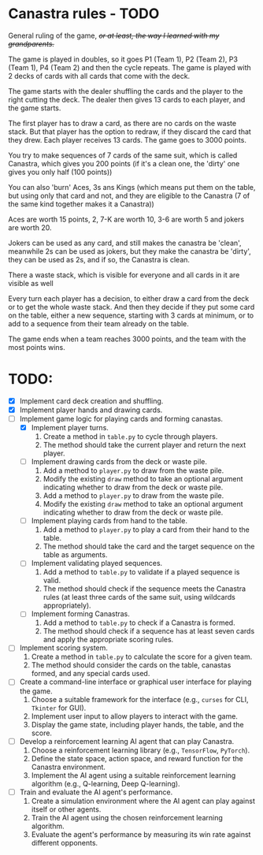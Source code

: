 # Canastra rules - TODO

General ruling of the game, _~~or at least, the way I learned with my grandparents.~~_

The game is played in doubles, so it goes P1 (Team 1), P2 (Team 2), P3 (Team 1), P4 (Team 2) and then the cycle repeats. The game is played with 2 decks of cards with all cards that come with the deck.

The game starts with the dealer shuffling the cards and the player to the right cutting the deck. The dealer then gives 13 cards to each player, and the game starts.

The first player has to draw a card, as there are no cards on the waste stack. But that player has the option to redraw, if they discard the card that they drew.
Each player receives 13 cards. The game goes to 3000 points.

You try to make sequences of 7 cards of the same suit, which is called Canastra, which gives you 200 points (if it's a clean one, the 'dirty' one gives you only half (100 points))

You can also 'burn' Aces, 3s ans Kings (which means put them on the table, but using only that card and not, and they are eligible to the Canastra (7 of the same kind together makes it a Canastra))

Aces are worth 15 points, 2, 7-K are worth 10, 3-6 are worth 5 and jokers are worth 20. 

Jokers can be used as any card, and still makes the canastra be 'clean', meanwhile 2s can be used as jokers, but they make the canastra be 'dirty', they can be used as 2s, and if so, the Canastra is clean.

There a waste stack, which is visible for everyone and all cards in it are visible as well

Every turn each player has a decision, to either draw a card from the deck or to get the whole waste stack. And then they decide if they put some card on the table, either a new sequence, starting with 3 cards at minimum, or to add to a sequence from their team already on the table.

The game ends when a team reaches 3000 points, and the team with the most points wins.

# TODO:

- [x] Implement card deck creation and shuffling.
- [x] Implement player hands and drawing cards.
- [ ] Implement game logic for playing cards and forming canastas.
    - [x] Implement player turns.
        1. Create a method in `table.py` to cycle through players.
        2. The method should take the current player and return the next player.
    - [ ] Implement drawing cards from the deck or waste pile.
        1. Add a method to `player.py` to draw from the waste pile.
        2. Modify the existing `draw` method to take an optional argument indicating whether to draw from the deck or waste pile.
        1. Add a method to `player.py` to draw from the waste pile.
        2. Modify the existing `draw` method to take an optional argument indicating whether to draw from the deck or waste pile.
    - [ ] Implement playing cards from hand to the table.
        1. Add a method to `player.py` to play a card from their hand to the table.
        2. The method should take the card and the target sequence on the table as arguments.
    - [ ] Implement validating played sequences.
        1. Add a method to `table.py` to validate if a played sequence is valid.
        2. The method should check if the sequence meets the Canastra rules (at least three cards of the same suit, using wildcards appropriately).
    - [ ] Implement forming Canastras.
        1. Add a method to `table.py` to check if a Canastra is formed.
        2. The method should check if a sequence has at least seven cards and apply the appropriate scoring rules.
- [ ] Implement scoring system.
    1. Create a method in `table.py` to calculate the score for a given team.
    2. The method should consider the cards on the table, canastas formed, and any special cards used.
- [ ] Create a command-line interface or graphical user interface for playing the game.
    1. Choose a suitable framework for the interface (e.g., `curses` for CLI, `Tkinter` for GUI).
    2. Implement user input to allow players to interact with the game.
    3. Display the game state, including player hands, the table, and the score.
- [ ] Develop a reinforcement learning AI agent that can play Canastra.
    1. Choose a reinforcement learning library (e.g., `TensorFlow`, `PyTorch`).
    2. Define the state space, action space, and reward function for the Canastra environment.
    3. Implement the AI agent using a suitable reinforcement learning algorithm (e.g., Q-learning, Deep Q-learning).
- [ ] Train and evaluate the AI agent's performance.
    1. Create a simulation environment where the AI agent can play against itself or other agents.
    2. Train the AI agent using the chosen reinforcement learning algorithm.
    3. Evaluate the agent's performance by measuring its win rate against different opponents.
